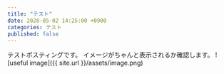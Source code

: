 ```yaml
---
title: "テスト"
date: 2020-05-02 14:25:00 +0900
categories: テスト
published: false
---
```


テストポスティングです。
イメージがちゃんと表示されるか確認します。
![useful image]({{ site.url }}/assets/image.png)
